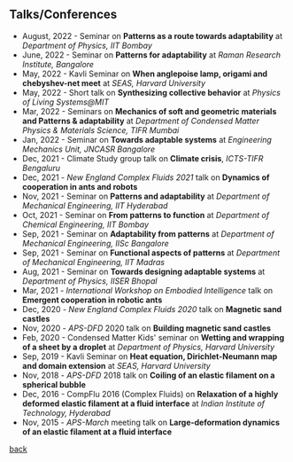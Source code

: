 ## Talks/Conferences
- August, 2022 - Seminar on **Patterns as a route towards adaptability** at _Department of Physics, IIT Bombay_
- June, 2022 - Seminar on **Patterns for adaptability** at _Raman Research Institute, Bangalore_
- May, 2022 - Kavli Seminar on **When anglepoise lamp, origami and chebyshev-net meet** at _SEAS, Harvard University_
- May, 2022 - Short talk on **Synthesizing collective behavior** at _Physics of Living Systems@MIT_
- Mar, 2022 - Seminars on **Mechanics of soft and geometric materials and Patterns & adaptability** at _Department of Condensed Matter Physics & Materials Science, TIFR Mumbai_
- Jan, 2022 - Seminar on **Towards adaptable systems** at _Engineering Mechanics Unit, JNCASR Bangalore_
- Dec, 2021 - Climate Study group talk on **Climate crisis**, _ICTS-TIFR Bengaluru_
- Dec, 2021 - _New England Complex Fluids 2021_ talk on **Dynamics of cooperation in ants and robots**
- Nov, 2021 - Seminar on **Patterns and adaptability** at _Department of Mechanical Engineering, IIT Hyderabad_
- Oct, 2021 - Seminar on **From patterns to function** at _Department of Chemical Engineering, IIT Bombay_
- Sep, 2021 - Seminar on **Adaptability from patterns** at _Department of Mechanical Engineering, IISc Bangalore_
- Sep, 2021 - Seminar on **Functional aspects of patterns** at _Department of Mechanical Engineering, IIT Madras_
- Aug, 2021 - Seminar on **Towards designing adaptable systems** at _Department of Physics, IISER Bhopal_
- Mar, 2021 - _International Workshop on Embodied Intelligence_ talk on **Emergent cooperation in robotic ants**
- Dec, 2020 - _New England Complex Fluids 2020_ talk on **Magnetic sand castles**
- Nov, 2020 - _APS-DFD_ 2020 talk on **Building magnetic sand castles**
- Feb, 2020 - Condensed Matter Kids' seminar on **Wetting and wrapping of a sheet by a droplet** at _Department of Physics, Harvard University_
- Sep, 2019 - Kavli Seminar on **Heat equation, Dirichlet-Neumann map and domain extension** at _SEAS, Harvard University_
- Nov, 2018 - _APS-DFD_ 2018 talk on **Coiling of an elastic filament on a spherical bubble**
- Dec, 2016 - CompFlu 2016 (Complex Fluids) on **Relaxation of a highly deformed elastic filament at a fluid interface** at _Indian Institute of Technology, Hyderabad_
- Nov, 2015 - _APS-March_ meeting talk on **Large-deformation dynamics of an elastic filament at a fluid interface**

[back](./)
